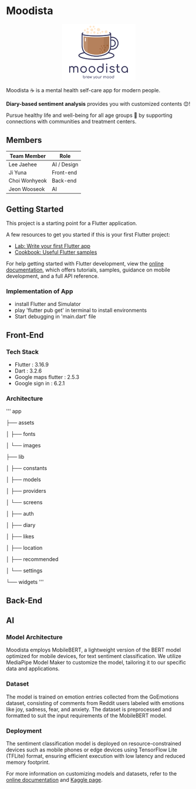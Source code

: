 # Moodista
<div align="center">
  <img src="assets/images/loading_logo.png" alt="Logo" width="200"/>
</div>

Moodista ☕️ is a mental health self-care app for modern people.

 **Diary-based sentiment analysis** provides you with customized contents 😊!
 
Pursue healthy life and well-being for all age groups 🌱 by supporting connections with communities and treatment centers. 

## Members

| Team Member   | Role           |
|---------------|----------------|
| Lee Jaehee    | AI / Design    |
| Ji Yuna       | Front-end      |
| Choi Wonhyeok | Back-end       |
| Jeon Wooseok  | AI             |

## Getting Started

This project is a starting point for a Flutter application.

A few resources to get you started if this is your first Flutter project:

- [Lab: Write your first Flutter app](https://docs.flutter.dev/get-started/codelab)
- [Cookbook: Useful Flutter samples](https://docs.flutter.dev/cookbook)

For help getting started with Flutter development, view the
[online documentation](https://docs.flutter.dev/), which offers tutorials,
samples, guidance on mobile development, and a full API reference.

### Implementation of App
- install Flutter and Simulator
- play 'flutter pub get' in terminal to install environments
- Start debugging in 'main.dart' file

## Front-End
### Tech Stack
- Flutter : 3.16.9
- Dart : 3.2.6
- Google maps flutter : 2.5.3
- Google sign in : 6.2.1

### Architecture

'''
app

├── assets

│ ├── fonts

│ └── images

├── lib

│ ├── constants

│ ├── models

│ ├── providers

│ └── screens

│ ├── auth

│ ├── diary

│ ├── likes

│ ├── location

│ ├── recommended

│ └── settings

└── widgets
'''

## Back-End

## AI

### Model Architecture

Moodista employs MobileBERT, a lightweight version of the BERT model optimized for mobile devices, for text sentiment classification. We utilize MediaPipe Model Maker to customize the model, tailoring it to our specific data and applications.

### Dataset

The model is trained on emotion entries collected from the GoEmotions dataset, consisting of comments from Reddit users labeled with emotions like joy, sadness, fear, and anxiety. The dataset is preprocessed and formatted to suit the input requirements of the MobileBERT model.

### Deployment

The sentiment classification model is deployed on resource-constrained devices such as mobile phones or edge devices using TensorFlow Lite (TFLite) format, ensuring efficient execution with low latency and reduced memory footprint.

For more information on customizing models and datasets, refer to the [online documentation](https://developers.google.com/mediapipe/solutions/customization/text_classifier) and [Kaggle page](https://www.kaggle.com/datasets/shivamb/go-emotions-google-emotions-dataset).
